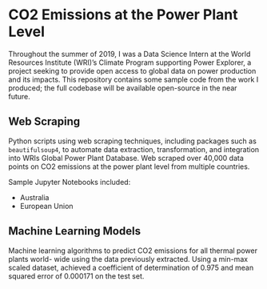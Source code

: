 # CO2 Emissions at the Power Plant Level

Throughout the summer of 2019, I was a Data Science Intern at the World Resources Institute (WRI)’s Climate Program supporting Power Explorer, a project seeking to provide open access to global data on power production and its impacts. This repository contains some sample code from the work I produced; the full codebase will be available open-source in the near future.

## Web Scraping 

Python scripts using web scraping techniques, including packages such as `beautifulsoup4`, to automate data extraction, transformation, and integration into WRIs Global Power Plant Database. Web scraped over 40,000 data points on CO2 emissions at the power plant level from multiple countries.

Sample Jupyter Notebooks included: 
* Australia 
* European Union

## Machine Learning Models 

Machine learning algorithms to predict CO2 emissions for all thermal power plants world- wide using the data previously extracted. Using a min-max scaled dataset, achieved a coefficient of determination of 0.975 and mean squared error of 0.000171 on the test set.
